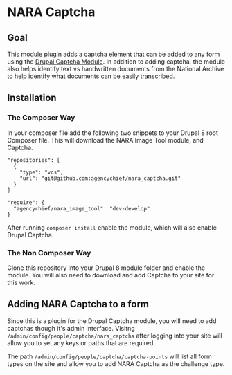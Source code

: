 # NARA Captcha

## Goal
This module plugin adds a captcha element that can be added to any form using the [Drupal Captcha Module](https://www.drupal.org/project/captcha). In addition to adding captcha, the module also helps identify text vs handwritten documents from the National Archive to help identify what documents can be easily transcribed. 

## Installation
### The Composer Way
In your composer file add the following two snippets to your Drupal 8 root Composer file. This will download the NARA Image Tool module, and Captcha. 
```
"repositories": [
  {
    "type": "vcs",
    "url": "git@github.com:agencychief/nara_captcha.git"
  }  
]
```
```
"require": {
  "agencychief/nara_image_tool": "dev-develop"
}
```
After running `composer install` enable the module, which will also enable Drupal Captcha. 

### The Non Composer Way
Clone this repository into your Drupal 8 module folder and enable the module. You will also need to download and add Captcha to your site for this work.

## Adding NARA Captcha to a form
Since this is a plugin for the Drupal Captcha module, you will need to add captchas though it's admin interface. Visitng `/admin/config/people/captcha/nara_captcha` after logging into your site will allow you to set any keys or paths that are required. 

The path `/admin/config/people/captcha/captcha-points` will list all form types on the site and allow you to add NARA Captcha as the challenge type.
